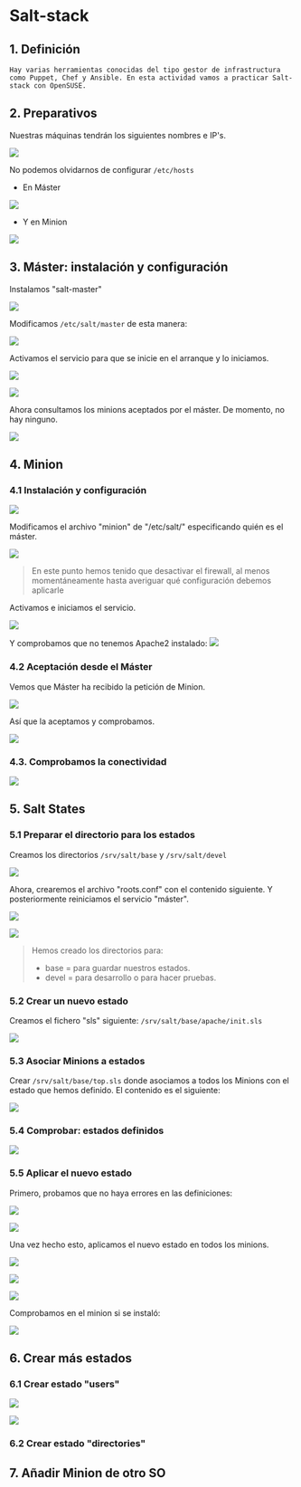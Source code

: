 # Salt-stack
## 1. Definición
`Hay varias herramientas conocidas del tipo gestor de infrastructura como Puppet, Chef y Ansible. En esta actividad vamos a practicar Salt-stack con OpenSUSE.`

## 2. Preparativos
Nuestras máquinas tendrán los siguientes nombres e IP's.

![](img/1-nombre.png)

No podemos olvidarnos de configurar `/etc/hosts`

- En Máster

![](img/etc-hosts-master.png)

- Y en Minion

![](img/etc-hosts-minion.png)

## 3. Máster: instalación y configuración
Instalamos "salt-master"

![](img/2-inst.png)

Modificamos `/etc/salt/master` de esta manera:

![](img/3-mod.png)

Activamos el servicio para que se inicie en el arranque y lo iniciamos.

![](img/4-service1.png)

![](img/4-service2.png)

Ahora consultamos los minions aceptados por el máster. De momento, no hay ninguno.


![](img/5-none.png)

## 4. Minion
### 4.1 Instalación y configuración

![](img/2-inst-minion.png)

Modificamos el archivo "minion" de "/etc/salt/" especificando quién es el máster.

![](img/6-minion.png)


>En este punto hemos tenido que desactivar el firewall, al menos momentáneamente hasta averiguar qué configuración debemos aplicarle

Activamos e iniciamos el servicio.

![](img/7-minion-sv.png)

Y comprobamos que no tenemos Apache2 instalado:
![](img/8-noapache.png)

### 4.2 Aceptación desde el Máster
Vemos que Máster ha recibido la petición de Minion.

![](img/9-salt.png)

Así que la aceptamos y comprobamos.

![](img/10-accept.png)

### 4.3. Comprobamos la conectividad

![](img/11-test.png)

## 5. Salt States
### 5.1 Preparar el directorio para los estados
Creamos los directorios `/srv/salt/base` y `/srv/salt/devel`

![](img/12-mkdir.png)

Ahora, crearemos el archivo "roots.conf" con el contenido siguiente. Y posteriormente reiniciamos el servicio "máster".

![](img/13-roots.png)

![](img/14-restart.png)

>Hemos creado los directorios para:
>- base = para guardar nuestros estados.
>- devel = para desarrollo o para hacer pruebas.

### 5.2 Crear un nuevo estado

Creamos el fichero "sls" siguiente: `/srv/salt/base/apache/init.sls`

![](img/15-init.png)

### 5.3 Asociar Minions a estados

Crear `/srv/salt/base/top.sls` donde asociamos a todos los Minions con el estado que hemos definido. El contenido es el siguiente:

![](img/16-top.png)

### 5.4 Comprobar: estados definidos

![](img/17-try.png)

### 5.5 Aplicar el nuevo estado
Primero, probamos que no haya errores en las definiciones:

![](img/18.png)

![](img/19.png)

Una vez hecho esto, aplicamos el nuevo estado en todos los minions.

![](img/20.png)

![](img/21.png)

![](img/22.png)

Comprobamos en el minion si se instaló:

![](img/23.png)

## 6. Crear más estados
### 6.1 Crear estado "users"



![](img/)

![](img/)

### 6.2 Crear estado "directories"

## 7. Añadir Minion de otro SO

